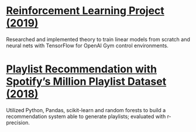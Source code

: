 

<h1> <a href="rl.html" target="_blank"> Reinforcement Learning Project (2019) </a> </h1>
Researched and implemented theory to train linear models from scratch and neural nets with TensorFlow for OpenAI Gym control environments.

<h1> <a href="https://tralpha.github.io/spotify-project/project-statement-and-goals.html" target="_blank"> Playlist Recommendation with Spotify’s Million Playlist Dataset (2018) </a> </h1>
Utilized Python, Pandas, scikit-learn and random forests to build a recommendation system able to generate playlists; evaluated with r-precision.

